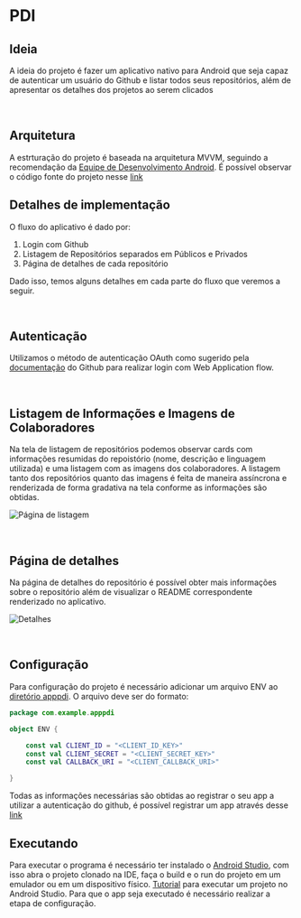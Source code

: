 # PDI

## Ideia 

A ideia do projeto é fazer um aplicativo nativo para Android que seja capaz de autenticar um usuário do Github e listar todos seus repositórios, além de apresentar os detalhes dos projetos ao serem clicados

<br />

## Arquitetura 

A estrturação do projeto é baseada na arquitetura MVVM, seguindo a recomendação da [Equipe de Desenvolvimento Android](https://developer.android.com/jetpack/guide). É possível observar o código fonte do projeto nesse [link](https://github.com/Caio-Dantas/PDI/tree/main/app/src/main/java/com/example/apppdi)

## Detalhes de implementação

O fluxo do aplicativo é dado por:
1. Login com Github
2. Listagem de Repositórios separados em Públicos e Privados
3. Página de detalhes de cada repositório

Dado isso, temos alguns detalhes em cada parte do fluxo que veremos a seguir.

<br />

## Autenticação

Utilizamos o método de autenticação OAuth como sugerido pela [documentação](https://docs.github.com/en/developers/apps/building-oauth-apps/authorizing-oauth-apps) do Github para realizar login com Web Application flow.

<br />

## Listagem de Informações e Imagens de Colaboradores

Na tela de listagem de repositórios podemos observar cards com informações resumidas do repoistório (nome, descrição e linguagem utilizada) e uma listagem com as imagens dos colaboradores. A listagem tanto dos repositórios quanto das imagens é feita de maneira assíncrona e renderizada de forma gradativa na tela conforme as informações são obtidas.

![Página de listagem](https://i.imgur.com/1hOQ9Wh.png)

<br />

## Página de detalhes

Na página de detalhes do repositório é possível obter mais informações sobre o repositório além de visualizar o README correspondente renderizado no aplicativo.

![Detalhes](https://i.imgur.com/QEJSV58.png)

<br />

## Configuração

Para configuração do projeto é necessário adicionar um arquivo ENV ao [diretório apppdi](https://github.com/Caio-Dantas/PDI/tree/main/app/src/main/java/com/example/apppdi). O arquivo deve ser do formato:

```kotlin
package com.example.apppdi

object ENV {

    const val CLIENT_ID = "<CLIENT_ID_KEY>"
    const val CLIENT_SECRET = "<CLIENT_SECRET_KEY>"
    const val CALLBACK_URI = "<CLIENT_CALLBACK_URI>"

}
```
Todas as informações necessárias são obtidas ao registrar o seu app a utilizar a autenticação do github, é possível registrar um app através desse [link](https://github.com/settings/applications/new)

## Executando

Para executar o programa é necessário ter instalado o [Android Studio](https://developer.android.com/studio/install), com isso abra o projeto clonado na IDE, faça o build e o run do projeto em um emulador ou em um dispositivo físico. [Tutorial](https://developer.android.com/training/basics/firstapp/running-app) para executar um projeto no Android Studio. Para que o app seja executado é necessário realizar a etapa de configuração.
